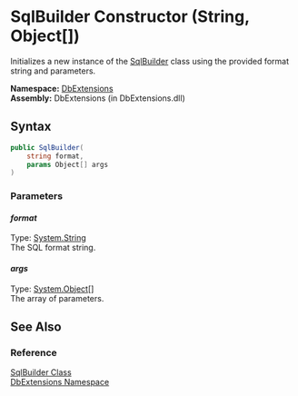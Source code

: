 SqlBuilder Constructor (String, Object[])
=========================================
Initializes a new instance of the [SqlBuilder][1] class using the provided format string and parameters.

**Namespace:** [DbExtensions][2]  
**Assembly:** DbExtensions (in DbExtensions.dll)

Syntax
------

```csharp
public SqlBuilder(
	string format,
	params Object[] args
)
```

### Parameters

#### *format*
Type: [System.String][3]  
The SQL format string.

#### *args*
Type: [System.Object][4][]  
The array of parameters.


See Also
--------

### Reference
[SqlBuilder Class][1]  
[DbExtensions Namespace][2]  

[1]: README.md
[2]: ../README.md
[3]: http://msdn.microsoft.com/en-us/library/s1wwdcbf
[4]: http://msdn.microsoft.com/en-us/library/e5kfa45b